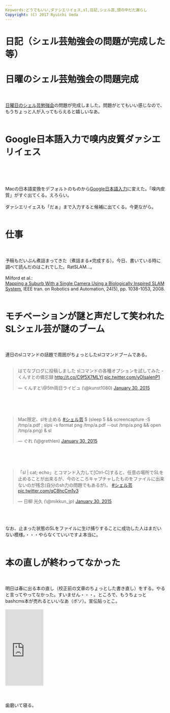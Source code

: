 ```yaml
---
Keywords:どうでもいい,ダァシエリイェス,sl,日記,シェル芸,頭の中だだ漏らし
Copyright: (C) 2017 Ryuichi Ueda
---
```

# 日記（シェル芸勉強会の問題が完成した等）
<h1>日曜のシェル芸勉強会の問題完成</h1><br />
<br />
 <a href="http://usptomo.doorkeeper.jp/events/19679" target="_blank">日曜日のシェル芸勉強会</a>の問題が完成しました。問題がとてもいい感じなので、もうちょっと人が入ってもらえると嬉しいなあ。<br />
<br />
<h1>Google日本語入力で嗅内皮質ダァシエリイェス</h1><br />
<br />
<!--more--><br />
<br />
Macの日本語変換をデフォルトのものから<a href="http://www.google.co.jp/ime/" target="_blank">Google日本語入力</a>に変えた。「嗅内皮質」がすぐ出てくる。えろらい。<br />
<br />
ダァシエリイェスも「だぁ」まで入力すると候補に出てくる。今更ながら。<br />
<br />
<h1>仕事</h1><br />
<br />
予稿もだいぶん煮詰まってきた（煮詰まる≠完成する）。今日、書いている時に調べて読んだのはこれでした。RatSLAM...。<br />
<br />
Milford et al.: <br />
<a href="http://ieeexplore.ieee.org/xpl/login.jsp?tp=&arnumber=4627450" target="_blank">Mapping a Suburb With a Single Camera Using a Biologically Inspired SLAM System</a>, IEEE tran. on Robotics and Automation, 24(5), pp. 1038-1053, 2008.<br />
<br />
<h1>モチベーションが謎と声だして笑われたSLシェル芸が謎のブーム</h1><br />
<br />
連日のslコマンドの話題で周囲がちょっとしたslコマンドブームである。<br />
<br />
<blockquote class="twitter-tweet" data-partner="tweetdeck"><p>はてなブログに投稿しました&#10;slコマンドの各種オプションを試してみた - くんすとの備忘録&#10;<a href="http://t.co/C9f5X7MLYl">http://t.co/C9f5X7MLYl</a> <a href="http://t.co/yOlsaIenP1">pic.twitter.com/yOlsaIenP1</a></p>&mdash; くんすと\@5th両日ライビュ (\@kunst1080) <a href="https://twitter.com/kunst1080/status/561152690818805760">January 30, 2015</a></blockquote><br />
<script async src="//platform.twitter.com/widgets.js" charset="utf-8"></script><br />
<br />
<blockquote class="twitter-tweet" data-partner="tweetdeck"><p>Mac限定、slを止める <a href="https://twitter.com/hashtag/%E3%82%B7%E3%82%A7%E3%83%AB%E8%8A%B8?src=hash">#シェル芸</a>&#10;$ (sleep 5 &amp;&amp; screencapture -S /tmp/a.pdf ; sips -s format png /tmp/a.pdf --out /tmp/a.png &amp;&amp; open /tmp/a.png) &amp; sl</p>&mdash; ぐれ (\@grethlen) <a href="https://twitter.com/grethlen/status/561164405946068992">January 30, 2015</a></blockquote><br />
<script async src="//platform.twitter.com/widgets.js" charset="utf-8"></script><br />
<br />
<blockquote class="twitter-tweet" data-partner="tweetdeck"><p>「sl | cat; echo」とコマンド入力して[Ctrl-C]すると、任意の場所でSLを止めることが出来るが、今のところキャプチャしたものをファイルに出来ないのが残念(自分のsh力の問題でもあるが)。 <a href="https://twitter.com/hashtag/%E3%82%B7%E3%82%A7%E3%83%AB%E8%8A%B8?src=hash">#シェル芸</a> <a href="http://t.co/qC8hcCm1v3">pic.twitter.com/qC8hcCm1v3</a></p>&mdash; 日柳 光久 (\@mikkun_jp) <a href="https://twitter.com/mikkun_jp/status/561084166213611520">January 30, 2015</a></blockquote><br />
<script async src="//platform.twitter.com/widgets.js" charset="utf-8"></script><br />
<br />
なお、止まった状態のSLをファイルに生け捕りすることに成功した人はまだいない模様。・・・やらなくていいですよ本当に。<br />
<br />
<h1>本の直しが終わってなかった</h1><br />
<br />
明日は春に出る本の直し（校正前の文章のちょっとした書き直し）をする。やると言ってやってなかった。すいません・・・。ところで、もうちょっとbashcms本が売れるといいなあ（ボソ）。宣伝貼っとこ。<br />
<br />
<iframe src="http://rcm-fe.amazon-adsystem.com/e/cm?lt1=_blank&bc1=000000&IS2=1&bg1=FFFFFF&fc1=000000&lc1=0000FF&t=ryuichiueda-22&o=9&p=8&l=as4&m=amazon&f=ifr&ref=ss_til&asins=4048660683" style="width:120px;height:240px;" scrolling="no" marginwidth="0" marginheight="0" frameborder="0"></iframe><br />
<br />
<br />
<br />
歯磨いて寝る。
